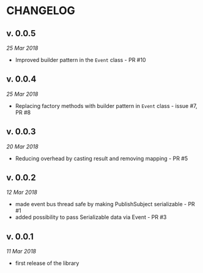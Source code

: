 CHANGELOG
=========

v. 0.0.5
--------
*25 Mar 2018*

- Improved builder pattern in the `Event` class - PR #10

v. 0.0.4
--------
*25 Mar 2018*

- Replacing factory methods with builder pattern in `Event` class - issue #7, PR #8 

v. 0.0.3
--------
*20 Mar 2018*

- Reducing overhead by casting result and removing mapping - PR #5

v. 0.0.2
--------
*12 Mar 2018*

- made event bus thread safe by making PublishSubject serializable - PR #1 
- added possibility to pass Serializable data via Event - PR #3

v. 0.0.1
--------
*11 Mar 2018*

- first release of the library
